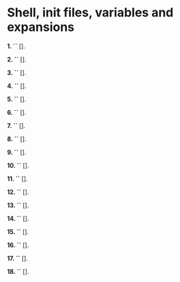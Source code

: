 # Shell, init files, variables and expansions

**1. ``** [].

**2. ``** [].

**3. ``** [].

**4. ``** [].

**5. ``** [].

**6. ``** [].

**7. ``** [].

**8. ``** [].

**9. ``** [].

**10. ``** [].

**11. ``** [].

**12. ``** [].

**13. ``** [].

**14. ``** [].

**15. ``** [].

**16. ``** [].

**17. ``** [].

**18. ``** [].

